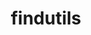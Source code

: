 ---
title: "findutils"
layout: cache
categories: [package, develop]
meta: {"versions": ["4.10.0", "4.9.0"], "compilers": ["apple-clang@=15.0.0", "cce@=15.0.1", "gcc@=10.2.1", "gcc@=10.3.0", "gcc@=10.5.0", "gcc@=11.1.0", "gcc@=11.4.0", "gcc@=12.3.0", "gcc@=12.4.0", "gcc@=13.2.0", "gcc@=13.3.0", "gcc@=7.3.1", "gcc@=7.5.0", "gcc@=9.4.0", "oneapi@=2024.1.0", "oneapi@=2024.2.1"], "oss": ["amzn2", "centos7", "rhel8", "sle_hpc15", "ubuntu18.04", "ubuntu20.04", "ubuntu22.04", "ubuntu24.04", "ventura"], "platforms": ["darwin", "linux"], "targets": ["aarch64", "neoverse_v1", "neoverse_v2", "ppc64le", "x86_64_v3", "x86_64_v4", "zen4"], "stacks": ["aws-isc", "aws-isc-aarch64", "aws-pcluster-neoverse_v1", "aws-pcluster-x86_64_v4", "build_systems", "data-vis-sdk", "developer-tools", "developer-tools-aarch64-linux-gnu", "developer-tools-darwin", "developer-tools-manylinux2014", "developer-tools-x86_64_v3-linux-gnu", "e4s", "e4s-cray-rhel", "e4s-cray-sles", "e4s-neoverse-v2", "e4s-neoverse_v1", "e4s-oneapi", "e4s-power", "e4s-rocm-external", "gpu-tests", "hep", "ml-darwin-aarch64-mps", "ml-linux-aarch64-cpu", "ml-linux-aarch64-cuda", "ml-linux-x86_64-cpu", "ml-linux-x86_64-cuda", "ml-linux-x86_64-rocm", "radiuss", "radiuss-aws", "radiuss-aws-aarch64", "root", "tutorial"], "num_specs": 90, "num_specs_by_stack": {"root": 90, "ml-darwin-aarch64-mps": 1, "developer-tools-darwin": 1, "radiuss-aws-aarch64": 6, "aws-isc-aarch64": 3, "aws-pcluster-neoverse_v1": 3, "aws-pcluster-x86_64_v4": 12, "radiuss-aws": 6, "aws-isc": 3, "developer-tools-manylinux2014": 1, "developer-tools-x86_64_v3-linux-gnu": 3, "developer-tools-aarch64-linux-gnu": 3, "e4s-cray-rhel": 1, "e4s-cray-sles": 1, "developer-tools": 1, "radiuss": 6, "build_systems": 3, "e4s-power": 6, "data-vis-sdk": 3, "gpu-tests": 3, "e4s-neoverse_v1": 1, "e4s-neoverse-v2": 6, "e4s": 6, "e4s-rocm-external": 3, "hep": 3, "tutorial": 6, "e4s-oneapi": 6, "ml-linux-aarch64-cpu": 3, "ml-linux-aarch64-cuda": 3, "ml-linux-x86_64-cuda": 3, "ml-linux-x86_64-cpu": 3, "ml-linux-x86_64-rocm": 3}}
spec_details: [{"hash": "nctjjdirdg5in5hw72rtasubifqghhr7", "compiler": "apple-clang@=15.0.0", "versions": ["4.9.0"], "os": "ventura", "platform": "darwin", "target": "aarch64", "variants": ["build_system=autotools", "patches=440b954"], "stacks": ["root", "ml-darwin-aarch64-mps", "developer-tools-darwin"], "size": "-", "tarball": "https://binaries.spack.io/develop/build_cache/darwin-ventura-aarch64/apple-clang-15.0.0/findutils-4.9.0/darwin-ventura-aarch64-apple-clang-15.0.0-findutils-4.9.0-nctjjdirdg5in5hw72rtasubifqghhr7.spack"}, {"hash": "cuvmgl65vd2njqe3pogf7ubysb4yruih", "compiler": "gcc@=7.3.1", "versions": ["4.10.0"], "os": "amzn2", "platform": "linux", "target": "aarch64", "variants": ["build_system=autotools", "patches=440b954"], "stacks": ["root", "radiuss-aws-aarch64"], "size": "-", "tarball": "https://binaries.spack.io/develop/build_cache/linux-amzn2-aarch64/gcc-7.3.1/findutils-4.10.0/linux-amzn2-aarch64-gcc-7.3.1-findutils-4.10.0-cuvmgl65vd2njqe3pogf7ubysb4yruih.spack"}, {"hash": "bdnbxknajwoh3xcsc4ofc7t2x33jqtxx", "compiler": "gcc@=7.3.1", "versions": ["4.10.0"], "os": "amzn2", "platform": "linux", "target": "aarch64", "variants": ["build_system=autotools", "patches=440b954"], "stacks": ["root", "radiuss-aws-aarch64"], "size": "-", "tarball": "https://binaries.spack.io/develop/build_cache/linux-amzn2-aarch64/gcc-7.3.1/findutils-4.10.0/linux-amzn2-aarch64-gcc-7.3.1-findutils-4.10.0-bdnbxknajwoh3xcsc4ofc7t2x33jqtxx.spack"}, {"hash": "xbgzbonmmzehslvvr5lbxxkousafdpmz", "compiler": "gcc@=7.3.1", "versions": ["4.10.0"], "os": "amzn2", "platform": "linux", "target": "aarch64", "variants": ["build_system=autotools", "patches=440b954"], "stacks": ["root", "radiuss-aws-aarch64"], "size": "-", "tarball": "https://binaries.spack.io/develop/build_cache/linux-amzn2-aarch64/gcc-7.3.1/findutils-4.10.0/linux-amzn2-aarch64-gcc-7.3.1-findutils-4.10.0-xbgzbonmmzehslvvr5lbxxkousafdpmz.spack"}, {"hash": "xcjohsdqxmiainumjrmpqxmd3hri3a6e", "compiler": "gcc@=7.3.1", "versions": ["4.10.0"], "os": "amzn2", "platform": "linux", "target": "aarch64", "variants": ["build_system=autotools", "patches=440b954"], "stacks": ["aws-isc-aarch64", "root"], "size": "-", "tarball": "https://binaries.spack.io/develop/build_cache/linux-amzn2-aarch64/gcc-7.3.1/findutils-4.10.0/linux-amzn2-aarch64-gcc-7.3.1-findutils-4.10.0-xcjohsdqxmiainumjrmpqxmd3hri3a6e.spack"}, {"hash": "kzdztsdy6ji2fcndhzbvniyvsaziplyk", "compiler": "gcc@=7.3.1", "versions": ["4.10.0"], "os": "amzn2", "platform": "linux", "target": "aarch64", "variants": ["build_system=autotools", "patches=440b954"], "stacks": ["aws-isc-aarch64", "root"], "size": "-", "tarball": "https://binaries.spack.io/develop/build_cache/linux-amzn2-aarch64/gcc-7.3.1/findutils-4.10.0/linux-amzn2-aarch64-gcc-7.3.1-findutils-4.10.0-kzdztsdy6ji2fcndhzbvniyvsaziplyk.spack"}, {"hash": "4ffwkyor3slw6rd6lacydg5hin53upqp", "compiler": "gcc@=7.3.1", "versions": ["4.10.0"], "os": "amzn2", "platform": "linux", "target": "aarch64", "variants": ["build_system=autotools", "patches=440b954"], "stacks": ["aws-isc-aarch64", "root"], "size": "-", "tarball": "https://binaries.spack.io/develop/build_cache/linux-amzn2-aarch64/gcc-7.3.1/findutils-4.10.0/linux-amzn2-aarch64-gcc-7.3.1-findutils-4.10.0-4ffwkyor3slw6rd6lacydg5hin53upqp.spack"}, {"hash": "c67iltr5oei3jnzy2oljx4smg3dilnk4", "compiler": "gcc@=7.3.1", "versions": ["4.10.0"], "os": "amzn2", "platform": "linux", "target": "aarch64", "variants": ["build_system=autotools", "patches=440b954"], "stacks": ["root", "radiuss-aws-aarch64"], "size": "-", "tarball": "https://binaries.spack.io/develop/build_cache/linux-amzn2-aarch64/gcc-7.3.1/findutils-4.10.0/linux-amzn2-aarch64-gcc-7.3.1-findutils-4.10.0-c67iltr5oei3jnzy2oljx4smg3dilnk4.spack"}, {"hash": "t27lnrhncglggt5r22lclndvaxz5vc6e", "compiler": "gcc@=7.3.1", "versions": ["4.10.0"], "os": "amzn2", "platform": "linux", "target": "aarch64", "variants": ["build_system=autotools", "patches=440b954"], "stacks": ["root", "radiuss-aws-aarch64"], "size": "-", "tarball": "https://binaries.spack.io/develop/build_cache/linux-amzn2-aarch64/gcc-7.3.1/findutils-4.10.0/linux-amzn2-aarch64-gcc-7.3.1-findutils-4.10.0-t27lnrhncglggt5r22lclndvaxz5vc6e.spack"}, {"hash": "ephzhe66cyvh6pkzizjxqn2hzir5njxi", "compiler": "gcc@=7.3.1", "versions": ["4.10.0"], "os": "amzn2", "platform": "linux", "target": "aarch64", "variants": ["build_system=autotools", "patches=440b954"], "stacks": ["root", "radiuss-aws-aarch64"], "size": "-", "tarball": "https://binaries.spack.io/develop/build_cache/linux-amzn2-aarch64/gcc-7.3.1/findutils-4.10.0/linux-amzn2-aarch64-gcc-7.3.1-findutils-4.10.0-ephzhe66cyvh6pkzizjxqn2hzir5njxi.spack"}, {"hash": "lw2rsbezitq6uecfxuiw32qgo2rybdfi", "compiler": "gcc@=12.4.0", "versions": ["4.10.0"], "os": "amzn2", "platform": "linux", "target": "neoverse_v1", "variants": ["build_system=autotools", "patches=440b954"], "stacks": ["root", "aws-pcluster-neoverse_v1"], "size": "-", "tarball": "https://binaries.spack.io/develop/build_cache/linux-amzn2-neoverse_v1/gcc-12.4.0/findutils-4.10.0/linux-amzn2-neoverse_v1-gcc-12.4.0-findutils-4.10.0-lw2rsbezitq6uecfxuiw32qgo2rybdfi.spack"}, {"hash": "pe4zeg3jo6otyn5hqprqoxdreovgr2oj", "compiler": "gcc@=12.4.0", "versions": ["4.10.0"], "os": "amzn2", "platform": "linux", "target": "neoverse_v1", "variants": ["build_system=autotools", "patches=440b954"], "stacks": ["root", "aws-pcluster-neoverse_v1"], "size": "-", "tarball": "https://binaries.spack.io/develop/build_cache/linux-amzn2-neoverse_v1/gcc-12.4.0/findutils-4.10.0/linux-amzn2-neoverse_v1-gcc-12.4.0-findutils-4.10.0-pe4zeg3jo6otyn5hqprqoxdreovgr2oj.spack"}, {"hash": "epukbouybdcf3ll7xnwdx4ouwpdqfmln", "compiler": "gcc@=12.4.0", "versions": ["4.10.0"], "os": "amzn2", "platform": "linux", "target": "neoverse_v1", "variants": ["build_system=autotools", "patches=440b954"], "stacks": ["root", "aws-pcluster-neoverse_v1"], "size": "-", "tarball": "https://binaries.spack.io/develop/build_cache/linux-amzn2-neoverse_v1/gcc-12.4.0/findutils-4.10.0/linux-amzn2-neoverse_v1-gcc-12.4.0-findutils-4.10.0-epukbouybdcf3ll7xnwdx4ouwpdqfmln.spack"}, {"hash": "7chsz5uxjxaagofdooklu52ahenqjsqn", "compiler": "gcc@=12.4.0", "versions": ["4.10.0"], "os": "amzn2", "platform": "linux", "target": "x86_64_v3", "variants": ["build_system=autotools", "patches=440b954"], "stacks": ["root", "aws-pcluster-x86_64_v4"], "size": "-", "tarball": "https://binaries.spack.io/develop/build_cache/linux-amzn2-x86_64_v3/gcc-12.4.0/findutils-4.10.0/linux-amzn2-x86_64_v3-gcc-12.4.0-findutils-4.10.0-7chsz5uxjxaagofdooklu52ahenqjsqn.spack"}, {"hash": "gexmoftgc34s5a53uxzqok55mevybcfr", "compiler": "gcc@=12.4.0", "versions": ["4.10.0"], "os": "amzn2", "platform": "linux", "target": "x86_64_v3", "variants": ["build_system=autotools", "patches=440b954"], "stacks": ["root", "aws-pcluster-x86_64_v4"], "size": "-", "tarball": "https://binaries.spack.io/develop/build_cache/linux-amzn2-x86_64_v3/gcc-12.4.0/findutils-4.10.0/linux-amzn2-x86_64_v3-gcc-12.4.0-findutils-4.10.0-gexmoftgc34s5a53uxzqok55mevybcfr.spack"}, {"hash": "ihkeee52fg5wgwcg3uinftd7ncd6qo7y", "compiler": "gcc@=12.4.0", "versions": ["4.10.0"], "os": "amzn2", "platform": "linux", "target": "x86_64_v3", "variants": ["build_system=autotools", "patches=440b954"], "stacks": ["root", "aws-pcluster-x86_64_v4"], "size": "-", "tarball": "https://binaries.spack.io/develop/build_cache/linux-amzn2-x86_64_v3/gcc-12.4.0/findutils-4.10.0/linux-amzn2-x86_64_v3-gcc-12.4.0-findutils-4.10.0-ihkeee52fg5wgwcg3uinftd7ncd6qo7y.spack"}, {"hash": "zmvg2sy5gvu3vs3s3fkqywrdyqthldwg", "compiler": "gcc@=7.3.1", "versions": ["4.10.0"], "os": "amzn2", "platform": "linux", "target": "x86_64_v3", "variants": ["build_system=autotools", "patches=440b954"], "stacks": ["root", "radiuss-aws"], "size": "-", "tarball": "https://binaries.spack.io/develop/build_cache/linux-amzn2-x86_64_v3/gcc-7.3.1/findutils-4.10.0/linux-amzn2-x86_64_v3-gcc-7.3.1-findutils-4.10.0-zmvg2sy5gvu3vs3s3fkqywrdyqthldwg.spack"}, {"hash": "srozgbsrffmkxltbigaz5pclicumu7qe", "compiler": "gcc@=7.3.1", "versions": ["4.10.0"], "os": "amzn2", "platform": "linux", "target": "x86_64_v3", "variants": ["build_system=autotools", "patches=440b954"], "stacks": ["root", "radiuss-aws"], "size": "-", "tarball": "https://binaries.spack.io/develop/build_cache/linux-amzn2-x86_64_v3/gcc-7.3.1/findutils-4.10.0/linux-amzn2-x86_64_v3-gcc-7.3.1-findutils-4.10.0-srozgbsrffmkxltbigaz5pclicumu7qe.spack"}, {"hash": "bwybcpf6tvlcvqdauiwsvm3ldntmcv6s", "compiler": "gcc@=7.3.1", "versions": ["4.10.0"], "os": "amzn2", "platform": "linux", "target": "x86_64_v3", "variants": ["build_system=autotools", "patches=440b954"], "stacks": ["root", "radiuss-aws"], "size": "-", "tarball": "https://binaries.spack.io/develop/build_cache/linux-amzn2-x86_64_v3/gcc-7.3.1/findutils-4.10.0/linux-amzn2-x86_64_v3-gcc-7.3.1-findutils-4.10.0-bwybcpf6tvlcvqdauiwsvm3ldntmcv6s.spack"}, {"hash": "tqv6os6cfzhk7pd5ox2gulnxaa7ccxch", "compiler": "gcc@=7.3.1", "versions": ["4.10.0"], "os": "amzn2", "platform": "linux", "target": "x86_64_v3", "variants": ["build_system=autotools", "patches=440b954"], "stacks": ["root", "aws-isc"], "size": "-", "tarball": "https://binaries.spack.io/develop/build_cache/linux-amzn2-x86_64_v3/gcc-7.3.1/findutils-4.10.0/linux-amzn2-x86_64_v3-gcc-7.3.1-findutils-4.10.0-tqv6os6cfzhk7pd5ox2gulnxaa7ccxch.spack"}, {"hash": "opqicx6otpfsqw6r7b5x47te2b3gx5xi", "compiler": "gcc@=7.3.1", "versions": ["4.10.0"], "os": "amzn2", "platform": "linux", "target": "x86_64_v3", "variants": ["build_system=autotools", "patches=440b954"], "stacks": ["root", "aws-isc"], "size": "-", "tarball": "https://binaries.spack.io/develop/build_cache/linux-amzn2-x86_64_v3/gcc-7.3.1/findutils-4.10.0/linux-amzn2-x86_64_v3-gcc-7.3.1-findutils-4.10.0-opqicx6otpfsqw6r7b5x47te2b3gx5xi.spack"}, {"hash": "6fbkkvedf6e4ldchlozi44ut4odfvv7z", "compiler": "gcc@=7.3.1", "versions": ["4.10.0"], "os": "amzn2", "platform": "linux", "target": "x86_64_v3", "variants": ["build_system=autotools", "patches=440b954"], "stacks": ["root", "aws-isc"], "size": "-", "tarball": "https://binaries.spack.io/develop/build_cache/linux-amzn2-x86_64_v3/gcc-7.3.1/findutils-4.10.0/linux-amzn2-x86_64_v3-gcc-7.3.1-findutils-4.10.0-6fbkkvedf6e4ldchlozi44ut4odfvv7z.spack"}, {"hash": "tx5znldkog7nyts4ahgp5mjqsuskoivx", "compiler": "gcc@=7.3.1", "versions": ["4.10.0"], "os": "amzn2", "platform": "linux", "target": "x86_64_v3", "variants": ["build_system=autotools", "patches=440b954"], "stacks": ["root", "radiuss-aws"], "size": "-", "tarball": "https://binaries.spack.io/develop/build_cache/linux-amzn2-x86_64_v3/gcc-7.3.1/findutils-4.10.0/linux-amzn2-x86_64_v3-gcc-7.3.1-findutils-4.10.0-tx5znldkog7nyts4ahgp5mjqsuskoivx.spack"}, {"hash": "roaa7zasu5d53glbbs4a3ktvo4yndddc", "compiler": "gcc@=7.3.1", "versions": ["4.10.0"], "os": "amzn2", "platform": "linux", "target": "x86_64_v3", "variants": ["build_system=autotools", "patches=440b954"], "stacks": ["root", "radiuss-aws"], "size": "-", "tarball": "https://binaries.spack.io/develop/build_cache/linux-amzn2-x86_64_v3/gcc-7.3.1/findutils-4.10.0/linux-amzn2-x86_64_v3-gcc-7.3.1-findutils-4.10.0-roaa7zasu5d53glbbs4a3ktvo4yndddc.spack"}, {"hash": "6e24qfkpnjmjzl73bvr3n6bao62rkew7", "compiler": "gcc@=7.3.1", "versions": ["4.10.0"], "os": "amzn2", "platform": "linux", "target": "x86_64_v3", "variants": ["build_system=autotools", "patches=440b954"], "stacks": ["root", "radiuss-aws"], "size": "-", "tarball": "https://binaries.spack.io/develop/build_cache/linux-amzn2-x86_64_v3/gcc-7.3.1/findutils-4.10.0/linux-amzn2-x86_64_v3-gcc-7.3.1-findutils-4.10.0-6e24qfkpnjmjzl73bvr3n6bao62rkew7.spack"}, {"hash": "2rvhv5xrvl2rs5pzcz6mgxnck5v76fxm", "compiler": "oneapi@=2024.1.0", "versions": ["4.10.0"], "os": "amzn2", "platform": "linux", "target": "x86_64_v3", "variants": ["build_system=autotools", "patches=440b954"], "stacks": ["root", "aws-pcluster-x86_64_v4"], "size": "-", "tarball": "https://binaries.spack.io/develop/build_cache/linux-amzn2-x86_64_v3/oneapi-2024.1.0/findutils-4.10.0/linux-amzn2-x86_64_v3-oneapi-2024.1.0-findutils-4.10.0-2rvhv5xrvl2rs5pzcz6mgxnck5v76fxm.spack"}, {"hash": "gu3hmbeyyxr3zq6t4wgca2cwvoubtl4y", "compiler": "oneapi@=2024.1.0", "versions": ["4.10.0"], "os": "amzn2", "platform": "linux", "target": "x86_64_v3", "variants": ["build_system=autotools", "patches=440b954"], "stacks": ["root", "aws-pcluster-x86_64_v4"], "size": "-", "tarball": "https://binaries.spack.io/develop/build_cache/linux-amzn2-x86_64_v3/oneapi-2024.1.0/findutils-4.10.0/linux-amzn2-x86_64_v3-oneapi-2024.1.0-findutils-4.10.0-gu3hmbeyyxr3zq6t4wgca2cwvoubtl4y.spack"}, {"hash": "rlfgnwwqjcg2vido7j5lbgsgcvri3gsp", "compiler": "oneapi@=2024.1.0", "versions": ["4.10.0"], "os": "amzn2", "platform": "linux", "target": "x86_64_v3", "variants": ["build_system=autotools", "patches=440b954"], "stacks": ["root", "aws-pcluster-x86_64_v4"], "size": "-", "tarball": "https://binaries.spack.io/develop/build_cache/linux-amzn2-x86_64_v3/oneapi-2024.1.0/findutils-4.10.0/linux-amzn2-x86_64_v3-oneapi-2024.1.0-findutils-4.10.0-rlfgnwwqjcg2vido7j5lbgsgcvri3gsp.spack"}, {"hash": "ipei5ggd23vzk6s3gmhlkliybeoifc7g", "compiler": "gcc@=12.4.0", "versions": ["4.10.0"], "os": "amzn2", "platform": "linux", "target": "x86_64_v4", "variants": ["build_system=autotools", "patches=440b954"], "stacks": ["root", "aws-pcluster-x86_64_v4"], "size": "-", "tarball": "https://binaries.spack.io/develop/build_cache/linux-amzn2-x86_64_v4/gcc-12.4.0/findutils-4.10.0/linux-amzn2-x86_64_v4-gcc-12.4.0-findutils-4.10.0-ipei5ggd23vzk6s3gmhlkliybeoifc7g.spack"}, {"hash": "pgmuc5tc5zl2bddrfltrhpe27axhwyr6", "compiler": "gcc@=12.4.0", "versions": ["4.10.0"], "os": "amzn2", "platform": "linux", "target": "x86_64_v4", "variants": ["build_system=autotools", "patches=440b954"], "stacks": ["root", "aws-pcluster-x86_64_v4"], "size": "-", "tarball": "https://binaries.spack.io/develop/build_cache/linux-amzn2-x86_64_v4/gcc-12.4.0/findutils-4.10.0/linux-amzn2-x86_64_v4-gcc-12.4.0-findutils-4.10.0-pgmuc5tc5zl2bddrfltrhpe27axhwyr6.spack"}, {"hash": "b7fbgad33sq2m62ppl2wknn4yvq22bby", "compiler": "gcc@=12.4.0", "versions": ["4.10.0"], "os": "amzn2", "platform": "linux", "target": "x86_64_v4", "variants": ["build_system=autotools", "patches=440b954"], "stacks": ["root", "aws-pcluster-x86_64_v4"], "size": "-", "tarball": "https://binaries.spack.io/develop/build_cache/linux-amzn2-x86_64_v4/gcc-12.4.0/findutils-4.10.0/linux-amzn2-x86_64_v4-gcc-12.4.0-findutils-4.10.0-b7fbgad33sq2m62ppl2wknn4yvq22bby.spack"}, {"hash": "klraeljkql5jb3umidyjahtmzw6jdx4g", "compiler": "oneapi@=2024.1.0", "versions": ["4.10.0"], "os": "amzn2", "platform": "linux", "target": "x86_64_v4", "variants": ["build_system=autotools", "patches=440b954"], "stacks": ["root", "aws-pcluster-x86_64_v4"], "size": "-", "tarball": "https://binaries.spack.io/develop/build_cache/linux-amzn2-x86_64_v4/oneapi-2024.1.0/findutils-4.10.0/linux-amzn2-x86_64_v4-oneapi-2024.1.0-findutils-4.10.0-klraeljkql5jb3umidyjahtmzw6jdx4g.spack"}, {"hash": "q7dzkf4aq3fq7log3t4rogwgw4lmbqal", "compiler": "oneapi@=2024.1.0", "versions": ["4.10.0"], "os": "amzn2", "platform": "linux", "target": "x86_64_v4", "variants": ["build_system=autotools", "patches=440b954"], "stacks": ["root", "aws-pcluster-x86_64_v4"], "size": "-", "tarball": "https://binaries.spack.io/develop/build_cache/linux-amzn2-x86_64_v4/oneapi-2024.1.0/findutils-4.10.0/linux-amzn2-x86_64_v4-oneapi-2024.1.0-findutils-4.10.0-q7dzkf4aq3fq7log3t4rogwgw4lmbqal.spack"}, {"hash": "sepig3zki52ukd2dhink4dzmzcxodbnq", "compiler": "oneapi@=2024.1.0", "versions": ["4.10.0"], "os": "amzn2", "platform": "linux", "target": "x86_64_v4", "variants": ["build_system=autotools", "patches=440b954"], "stacks": ["root", "aws-pcluster-x86_64_v4"], "size": "-", "tarball": "https://binaries.spack.io/develop/build_cache/linux-amzn2-x86_64_v4/oneapi-2024.1.0/findutils-4.10.0/linux-amzn2-x86_64_v4-oneapi-2024.1.0-findutils-4.10.0-sepig3zki52ukd2dhink4dzmzcxodbnq.spack"}, {"hash": "e64vl2shponyudij6moiruoddoqt6tez", "compiler": "gcc@=10.2.1", "versions": ["4.9.0"], "os": "centos7", "platform": "linux", "target": "x86_64_v3", "variants": ["build_system=autotools", "patches=440b954"], "stacks": ["root", "developer-tools-manylinux2014"], "size": "-", "tarball": "https://binaries.spack.io/develop/build_cache/linux-centos7-x86_64_v3/gcc-10.2.1/findutils-4.9.0/linux-centos7-x86_64_v3-gcc-10.2.1-findutils-4.9.0-e64vl2shponyudij6moiruoddoqt6tez.spack"}, {"hash": "bo6fxylz2mjgp7xke6tehg65b5wok7o6", "compiler": "gcc@=10.5.0", "versions": ["4.10.0"], "os": "centos7", "platform": "linux", "target": "x86_64_v3", "variants": ["build_system=autotools", "patches=440b954"], "stacks": ["root", "developer-tools-x86_64_v3-linux-gnu"], "size": "-", "tarball": "https://binaries.spack.io/develop/build_cache/linux-centos7-x86_64_v3/gcc-10.5.0/findutils-4.10.0/linux-centos7-x86_64_v3-gcc-10.5.0-findutils-4.10.0-bo6fxylz2mjgp7xke6tehg65b5wok7o6.spack"}, {"hash": "lmhqqa3hpdi63h2t5gugboxpcgcdfnp3", "compiler": "gcc@=10.5.0", "versions": ["4.10.0"], "os": "centos7", "platform": "linux", "target": "x86_64_v3", "variants": ["build_system=autotools", "patches=440b954"], "stacks": ["root", "developer-tools-x86_64_v3-linux-gnu"], "size": "-", "tarball": "https://binaries.spack.io/develop/build_cache/linux-centos7-x86_64_v3/gcc-10.5.0/findutils-4.10.0/linux-centos7-x86_64_v3-gcc-10.5.0-findutils-4.10.0-lmhqqa3hpdi63h2t5gugboxpcgcdfnp3.spack"}, {"hash": "zcgtw7x3uaf4dhyncjyn22tmwlmmzxb2", "compiler": "gcc@=10.5.0", "versions": ["4.10.0"], "os": "centos7", "platform": "linux", "target": "x86_64_v3", "variants": ["build_system=autotools", "patches=440b954"], "stacks": ["root", "developer-tools-x86_64_v3-linux-gnu"], "size": "-", "tarball": "https://binaries.spack.io/develop/build_cache/linux-centos7-x86_64_v3/gcc-10.5.0/findutils-4.10.0/linux-centos7-x86_64_v3-gcc-10.5.0-findutils-4.10.0-zcgtw7x3uaf4dhyncjyn22tmwlmmzxb2.spack"}, {"hash": "rax4t74xzyamqfm6dpclkfp4msag2ont", "compiler": "gcc@=13.3.0", "versions": ["4.10.0"], "os": "rhel8", "platform": "linux", "target": "aarch64", "variants": ["build_system=autotools", "patches=440b954"], "stacks": ["root", "developer-tools-aarch64-linux-gnu"], "size": "-", "tarball": "https://binaries.spack.io/develop/build_cache/linux-rhel8-aarch64/gcc-13.3.0/findutils-4.10.0/linux-rhel8-aarch64-gcc-13.3.0-findutils-4.10.0-rax4t74xzyamqfm6dpclkfp4msag2ont.spack"}, {"hash": "li3atxdd2mdig4khwl5yvgiinvvx5g5t", "compiler": "gcc@=13.3.0", "versions": ["4.10.0"], "os": "rhel8", "platform": "linux", "target": "aarch64", "variants": ["build_system=autotools", "patches=440b954"], "stacks": ["root", "developer-tools-aarch64-linux-gnu"], "size": "-", "tarball": "https://binaries.spack.io/develop/build_cache/linux-rhel8-aarch64/gcc-13.3.0/findutils-4.10.0/linux-rhel8-aarch64-gcc-13.3.0-findutils-4.10.0-li3atxdd2mdig4khwl5yvgiinvvx5g5t.spack"}, {"hash": "iq67jwq25vqp6bt2a6jvmmmctusuj4b4", "compiler": "gcc@=13.3.0", "versions": ["4.10.0"], "os": "rhel8", "platform": "linux", "target": "aarch64", "variants": ["build_system=autotools", "patches=440b954"], "stacks": ["root", "developer-tools-aarch64-linux-gnu"], "size": "-", "tarball": "https://binaries.spack.io/develop/build_cache/linux-rhel8-aarch64/gcc-13.3.0/findutils-4.10.0/linux-rhel8-aarch64-gcc-13.3.0-findutils-4.10.0-iq67jwq25vqp6bt2a6jvmmmctusuj4b4.spack"}, {"hash": "zwbxoyumgbs35x2xfnfmk62p6vc4mrnz", "compiler": "cce@=15.0.1", "versions": ["4.9.0"], "os": "rhel8", "platform": "linux", "target": "zen4", "variants": ["build_system=autotools", "patches=440b954"], "stacks": ["root", "e4s-cray-rhel"], "size": "-", "tarball": "https://binaries.spack.io/develop/build_cache/linux-rhel8-zen4/cce-15.0.1/findutils-4.9.0/linux-rhel8-zen4-cce-15.0.1-findutils-4.9.0-zwbxoyumgbs35x2xfnfmk62p6vc4mrnz.spack"}, {"hash": "k6hyduyt2ha6piqkhhkehcmrxpgvduz6", "compiler": "gcc@=10.3.0", "versions": ["4.9.0"], "os": "sle_hpc15", "platform": "linux", "target": "x86_64_v4", "variants": ["build_system=autotools", "patches=440b954"], "stacks": ["root", "e4s-cray-sles"], "size": "-", "tarball": "https://binaries.spack.io/develop/build_cache/linux-sle_hpc15-x86_64_v4/gcc-10.3.0/findutils-4.9.0/linux-sle_hpc15-x86_64_v4-gcc-10.3.0-findutils-4.9.0-k6hyduyt2ha6piqkhhkehcmrxpgvduz6.spack"}, {"hash": "4576rzmo7abfomu576k4c6d5jl5puwjl", "compiler": "gcc@=7.5.0", "versions": ["4.9.0"], "os": "ubuntu18.04", "platform": "linux", "target": "x86_64_v3", "variants": ["build_system=autotools", "patches=440b954"], "stacks": ["root", "developer-tools"], "size": "-", "tarball": "https://binaries.spack.io/develop/build_cache/linux-ubuntu18.04-x86_64_v3/gcc-7.5.0/findutils-4.9.0/linux-ubuntu18.04-x86_64_v3-gcc-7.5.0-findutils-4.9.0-4576rzmo7abfomu576k4c6d5jl5puwjl.spack"}, {"hash": "u5rerlg5kyv43iupgjurhbtj5nrcg77h", "compiler": "gcc@=7.5.0", "versions": ["4.10.0"], "os": "ubuntu18.04", "platform": "linux", "target": "x86_64_v3", "variants": ["build_system=autotools", "patches=440b954"], "stacks": ["root", "radiuss", "build_systems"], "size": "-", "tarball": "https://binaries.spack.io/develop/build_cache/linux-ubuntu18.04-x86_64_v3/gcc-7.5.0/findutils-4.10.0/linux-ubuntu18.04-x86_64_v3-gcc-7.5.0-findutils-4.10.0-u5rerlg5kyv43iupgjurhbtj5nrcg77h.spack"}, {"hash": "kcogtn7otqxh3mliqd2xo47nf4tjufua", "compiler": "gcc@=7.5.0", "versions": ["4.10.0"], "os": "ubuntu18.04", "platform": "linux", "target": "x86_64_v3", "variants": ["build_system=autotools", "patches=440b954"], "stacks": ["root", "radiuss", "build_systems"], "size": "-", "tarball": "https://binaries.spack.io/develop/build_cache/linux-ubuntu18.04-x86_64_v3/gcc-7.5.0/findutils-4.10.0/linux-ubuntu18.04-x86_64_v3-gcc-7.5.0-findutils-4.10.0-kcogtn7otqxh3mliqd2xo47nf4tjufua.spack"}, {"hash": "lu2sdsdx5trxxezv2dd54cz2j2zqlduk", "compiler": "gcc@=7.5.0", "versions": ["4.10.0"], "os": "ubuntu18.04", "platform": "linux", "target": "x86_64_v3", "variants": ["build_system=autotools", "patches=440b954"], "stacks": ["root", "radiuss", "build_systems"], "size": "-", "tarball": "https://binaries.spack.io/develop/build_cache/linux-ubuntu18.04-x86_64_v3/gcc-7.5.0/findutils-4.10.0/linux-ubuntu18.04-x86_64_v3-gcc-7.5.0-findutils-4.10.0-lu2sdsdx5trxxezv2dd54cz2j2zqlduk.spack"}, {"hash": "lb2adoppgroo4yj74ggogbpwpicuheqi", "compiler": "gcc@=7.5.0", "versions": ["4.10.0"], "os": "ubuntu18.04", "platform": "linux", "target": "x86_64_v3", "variants": ["build_system=autotools", "patches=440b954"], "stacks": ["root", "radiuss"], "size": "-", "tarball": "https://binaries.spack.io/develop/build_cache/linux-ubuntu18.04-x86_64_v3/gcc-7.5.0/findutils-4.10.0/linux-ubuntu18.04-x86_64_v3-gcc-7.5.0-findutils-4.10.0-lb2adoppgroo4yj74ggogbpwpicuheqi.spack"}, {"hash": "s5sb7q3ln2ui7mtgqzk6gnpfkvjjcpim", "compiler": "gcc@=7.5.0", "versions": ["4.10.0"], "os": "ubuntu18.04", "platform": "linux", "target": "x86_64_v3", "variants": ["build_system=autotools", "patches=440b954"], "stacks": ["root", "radiuss"], "size": "-", "tarball": "https://binaries.spack.io/develop/build_cache/linux-ubuntu18.04-x86_64_v3/gcc-7.5.0/findutils-4.10.0/linux-ubuntu18.04-x86_64_v3-gcc-7.5.0-findutils-4.10.0-s5sb7q3ln2ui7mtgqzk6gnpfkvjjcpim.spack"}, {"hash": "ck6b5b4bfqgbxr5grgeou3dygbfnsyyc", "compiler": "gcc@=7.5.0", "versions": ["4.10.0"], "os": "ubuntu18.04", "platform": "linux", "target": "x86_64_v3", "variants": ["build_system=autotools", "patches=440b954"], "stacks": ["root", "radiuss"], "size": "-", "tarball": "https://binaries.spack.io/develop/build_cache/linux-ubuntu18.04-x86_64_v3/gcc-7.5.0/findutils-4.10.0/linux-ubuntu18.04-x86_64_v3-gcc-7.5.0-findutils-4.10.0-ck6b5b4bfqgbxr5grgeou3dygbfnsyyc.spack"}, {"hash": "ylq4npkogj6wngl6xmjvxfm7as3rj253", "compiler": "gcc@=9.4.0", "versions": ["4.10.0"], "os": "ubuntu20.04", "platform": "linux", "target": "ppc64le", "variants": ["build_system=autotools", "patches=440b954"], "stacks": ["root", "e4s-power"], "size": "-", "tarball": "https://binaries.spack.io/develop/build_cache/linux-ubuntu20.04-ppc64le/gcc-9.4.0/findutils-4.10.0/linux-ubuntu20.04-ppc64le-gcc-9.4.0-findutils-4.10.0-ylq4npkogj6wngl6xmjvxfm7as3rj253.spack"}, {"hash": "4fgpidbi4yygtlcjqsfuznvbup43heps", "compiler": "gcc@=9.4.0", "versions": ["4.10.0"], "os": "ubuntu20.04", "platform": "linux", "target": "ppc64le", "variants": ["build_system=autotools", "patches=440b954"], "stacks": ["root", "e4s-power"], "size": "-", "tarball": "https://binaries.spack.io/develop/build_cache/linux-ubuntu20.04-ppc64le/gcc-9.4.0/findutils-4.10.0/linux-ubuntu20.04-ppc64le-gcc-9.4.0-findutils-4.10.0-4fgpidbi4yygtlcjqsfuznvbup43heps.spack"}, {"hash": "73sdd2qvqjsy3ei2ixb5izkx436rfjkw", "compiler": "gcc@=9.4.0", "versions": ["4.10.0"], "os": "ubuntu20.04", "platform": "linux", "target": "ppc64le", "variants": ["build_system=autotools", "patches=440b954"], "stacks": ["root", "e4s-power"], "size": "-", "tarball": "https://binaries.spack.io/develop/build_cache/linux-ubuntu20.04-ppc64le/gcc-9.4.0/findutils-4.10.0/linux-ubuntu20.04-ppc64le-gcc-9.4.0-findutils-4.10.0-73sdd2qvqjsy3ei2ixb5izkx436rfjkw.spack"}, {"hash": "zhbgzts65ujozbnf5t4mniqljhy6ndrs", "compiler": "gcc@=9.4.0", "versions": ["4.10.0"], "os": "ubuntu20.04", "platform": "linux", "target": "ppc64le", "variants": ["build_system=autotools", "patches=440b954"], "stacks": ["root", "e4s-power"], "size": "-", "tarball": "https://binaries.spack.io/develop/build_cache/linux-ubuntu20.04-ppc64le/gcc-9.4.0/findutils-4.10.0/linux-ubuntu20.04-ppc64le-gcc-9.4.0-findutils-4.10.0-zhbgzts65ujozbnf5t4mniqljhy6ndrs.spack"}, {"hash": "apbhzpmu33zvf3qhnvshrkaq3mwist5v", "compiler": "gcc@=9.4.0", "versions": ["4.10.0"], "os": "ubuntu20.04", "platform": "linux", "target": "ppc64le", "variants": ["build_system=autotools", "patches=440b954"], "stacks": ["root", "e4s-power"], "size": "-", "tarball": "https://binaries.spack.io/develop/build_cache/linux-ubuntu20.04-ppc64le/gcc-9.4.0/findutils-4.10.0/linux-ubuntu20.04-ppc64le-gcc-9.4.0-findutils-4.10.0-apbhzpmu33zvf3qhnvshrkaq3mwist5v.spack"}, {"hash": "63srov57e6jledsp6u35lbu7dzt7yi6j", "compiler": "gcc@=9.4.0", "versions": ["4.10.0"], "os": "ubuntu20.04", "platform": "linux", "target": "ppc64le", "variants": ["build_system=autotools", "patches=440b954"], "stacks": ["root", "e4s-power"], "size": "-", "tarball": "https://binaries.spack.io/develop/build_cache/linux-ubuntu20.04-ppc64le/gcc-9.4.0/findutils-4.10.0/linux-ubuntu20.04-ppc64le-gcc-9.4.0-findutils-4.10.0-63srov57e6jledsp6u35lbu7dzt7yi6j.spack"}, {"hash": "4xqfvdb5sxqygf3lltuohl55kv2gobx3", "compiler": "gcc@=11.1.0", "versions": ["4.10.0"], "os": "ubuntu20.04", "platform": "linux", "target": "x86_64_v3", "variants": ["build_system=autotools", "patches=440b954"], "stacks": ["root", "data-vis-sdk"], "size": "-", "tarball": "https://binaries.spack.io/develop/build_cache/linux-ubuntu20.04-x86_64_v3/gcc-11.1.0/findutils-4.10.0/linux-ubuntu20.04-x86_64_v3-gcc-11.1.0-findutils-4.10.0-4xqfvdb5sxqygf3lltuohl55kv2gobx3.spack"}, {"hash": "2bn5rptaksgeewih6cql5e53ttlvynnq", "compiler": "gcc@=11.1.0", "versions": ["4.10.0"], "os": "ubuntu20.04", "platform": "linux", "target": "x86_64_v3", "variants": ["build_system=autotools", "patches=440b954"], "stacks": ["root", "data-vis-sdk"], "size": "-", "tarball": "https://binaries.spack.io/develop/build_cache/linux-ubuntu20.04-x86_64_v3/gcc-11.1.0/findutils-4.10.0/linux-ubuntu20.04-x86_64_v3-gcc-11.1.0-findutils-4.10.0-2bn5rptaksgeewih6cql5e53ttlvynnq.spack"}, {"hash": "lbcd6kwlj7iofv2cu7e5wcix6qkers2c", "compiler": "gcc@=11.1.0", "versions": ["4.10.0"], "os": "ubuntu20.04", "platform": "linux", "target": "x86_64_v3", "variants": ["build_system=autotools", "patches=440b954"], "stacks": ["root", "data-vis-sdk"], "size": "-", "tarball": "https://binaries.spack.io/develop/build_cache/linux-ubuntu20.04-x86_64_v3/gcc-11.1.0/findutils-4.10.0/linux-ubuntu20.04-x86_64_v3-gcc-11.1.0-findutils-4.10.0-lbcd6kwlj7iofv2cu7e5wcix6qkers2c.spack"}, {"hash": "ejlvhe4cxgtn32w3qwya4isi2tm76vnj", "compiler": "gcc@=11.1.0", "versions": ["4.9.0"], "os": "ubuntu20.04", "platform": "linux", "target": "x86_64_v3", "variants": ["build_system=autotools", "patches=440b954"], "stacks": ["root", "gpu-tests"], "size": "-", "tarball": "https://binaries.spack.io/develop/build_cache/linux-ubuntu20.04-x86_64_v3/gcc-11.1.0/findutils-4.9.0/linux-ubuntu20.04-x86_64_v3-gcc-11.1.0-findutils-4.9.0-ejlvhe4cxgtn32w3qwya4isi2tm76vnj.spack"}, {"hash": "exr3uydn6o3virpmgjvtw3mbcraddm5u", "compiler": "gcc@=11.1.0", "versions": ["4.9.0"], "os": "ubuntu20.04", "platform": "linux", "target": "x86_64_v3", "variants": ["build_system=autotools", "patches=440b954"], "stacks": ["root", "gpu-tests"], "size": "-", "tarball": "https://binaries.spack.io/develop/build_cache/linux-ubuntu20.04-x86_64_v3/gcc-11.1.0/findutils-4.9.0/linux-ubuntu20.04-x86_64_v3-gcc-11.1.0-findutils-4.9.0-exr3uydn6o3virpmgjvtw3mbcraddm5u.spack"}, {"hash": "sj6676yvmswntkkq36wvzmbkmcngumtc", "compiler": "gcc@=11.1.0", "versions": ["4.9.0"], "os": "ubuntu20.04", "platform": "linux", "target": "x86_64_v3", "variants": ["build_system=autotools", "patches=440b954"], "stacks": ["root", "gpu-tests"], "size": "-", "tarball": "https://binaries.spack.io/develop/build_cache/linux-ubuntu20.04-x86_64_v3/gcc-11.1.0/findutils-4.9.0/linux-ubuntu20.04-x86_64_v3-gcc-11.1.0-findutils-4.9.0-sj6676yvmswntkkq36wvzmbkmcngumtc.spack"}, {"hash": "bljxsuhw2fzpqmnjx7sv2dogxfatewsh", "compiler": "gcc@=11.4.0", "versions": ["4.9.0"], "os": "ubuntu22.04", "platform": "linux", "target": "neoverse_v1", "variants": ["build_system=autotools", "patches=440b954"], "stacks": ["root", "e4s-neoverse_v1"], "size": "-", "tarball": "https://binaries.spack.io/develop/build_cache/linux-ubuntu22.04-neoverse_v1/gcc-11.4.0/findutils-4.9.0/linux-ubuntu22.04-neoverse_v1-gcc-11.4.0-findutils-4.9.0-bljxsuhw2fzpqmnjx7sv2dogxfatewsh.spack"}, {"hash": "pcxfps6ketktoex5mz5jmuooapyxw7ke", "compiler": "gcc@=11.4.0", "versions": ["4.10.0"], "os": "ubuntu22.04", "platform": "linux", "target": "neoverse_v2", "variants": ["build_system=autotools", "patches=440b954"], "stacks": ["root", "e4s-neoverse-v2"], "size": "-", "tarball": "https://binaries.spack.io/develop/build_cache/linux-ubuntu22.04-neoverse_v2/gcc-11.4.0/findutils-4.10.0/linux-ubuntu22.04-neoverse_v2-gcc-11.4.0-findutils-4.10.0-pcxfps6ketktoex5mz5jmuooapyxw7ke.spack"}, {"hash": "7ccfautajbyidko5nozyyqtw3prehctl", "compiler": "gcc@=11.4.0", "versions": ["4.10.0"], "os": "ubuntu22.04", "platform": "linux", "target": "neoverse_v2", "variants": ["build_system=autotools", "patches=440b954"], "stacks": ["root", "e4s-neoverse-v2"], "size": "-", "tarball": "https://binaries.spack.io/develop/build_cache/linux-ubuntu22.04-neoverse_v2/gcc-11.4.0/findutils-4.10.0/linux-ubuntu22.04-neoverse_v2-gcc-11.4.0-findutils-4.10.0-7ccfautajbyidko5nozyyqtw3prehctl.spack"}, {"hash": "ikn3flanm6jsxuyeswvyai2ilweyhecy", "compiler": "gcc@=11.4.0", "versions": ["4.10.0"], "os": "ubuntu22.04", "platform": "linux", "target": "neoverse_v2", "variants": ["build_system=autotools", "patches=440b954"], "stacks": ["root", "e4s-neoverse-v2"], "size": "-", "tarball": "https://binaries.spack.io/develop/build_cache/linux-ubuntu22.04-neoverse_v2/gcc-11.4.0/findutils-4.10.0/linux-ubuntu22.04-neoverse_v2-gcc-11.4.0-findutils-4.10.0-ikn3flanm6jsxuyeswvyai2ilweyhecy.spack"}, {"hash": "c75rphsqlzlpddvqajnxaifwgfzphi5b", "compiler": "gcc@=11.4.0", "versions": ["4.10.0"], "os": "ubuntu22.04", "platform": "linux", "target": "neoverse_v2", "variants": ["build_system=autotools", "patches=440b954"], "stacks": ["root", "e4s-neoverse-v2"], "size": "-", "tarball": "https://binaries.spack.io/develop/build_cache/linux-ubuntu22.04-neoverse_v2/gcc-11.4.0/findutils-4.10.0/linux-ubuntu22.04-neoverse_v2-gcc-11.4.0-findutils-4.10.0-c75rphsqlzlpddvqajnxaifwgfzphi5b.spack"}, {"hash": "3klwdowcgwsfus2lvhhf4cwuml7vbd7d", "compiler": "gcc@=11.4.0", "versions": ["4.10.0"], "os": "ubuntu22.04", "platform": "linux", "target": "neoverse_v2", "variants": ["build_system=autotools", "patches=440b954"], "stacks": ["root", "e4s-neoverse-v2"], "size": "-", "tarball": "https://binaries.spack.io/develop/build_cache/linux-ubuntu22.04-neoverse_v2/gcc-11.4.0/findutils-4.10.0/linux-ubuntu22.04-neoverse_v2-gcc-11.4.0-findutils-4.10.0-3klwdowcgwsfus2lvhhf4cwuml7vbd7d.spack"}, {"hash": "odwgjfgtead4ofseffblvrsyqqvl5x6u", "compiler": "gcc@=11.4.0", "versions": ["4.10.0"], "os": "ubuntu22.04", "platform": "linux", "target": "neoverse_v2", "variants": ["build_system=autotools", "patches=440b954"], "stacks": ["root", "e4s-neoverse-v2"], "size": "-", "tarball": "https://binaries.spack.io/develop/build_cache/linux-ubuntu22.04-neoverse_v2/gcc-11.4.0/findutils-4.10.0/linux-ubuntu22.04-neoverse_v2-gcc-11.4.0-findutils-4.10.0-odwgjfgtead4ofseffblvrsyqqvl5x6u.spack"}, {"hash": "ggcwu3nj3qvl5z2kmhyfsrzuwk7mwgct", "compiler": "gcc@=11.4.0", "versions": ["4.10.0"], "os": "ubuntu22.04", "platform": "linux", "target": "x86_64_v3", "variants": ["build_system=autotools", "patches=440b954"], "stacks": ["e4s", "e4s-rocm-external", "hep", "root", "tutorial"], "size": "-", "tarball": "https://binaries.spack.io/develop/build_cache/linux-ubuntu22.04-x86_64_v3/gcc-11.4.0/findutils-4.10.0/linux-ubuntu22.04-x86_64_v3-gcc-11.4.0-findutils-4.10.0-ggcwu3nj3qvl5z2kmhyfsrzuwk7mwgct.spack"}, {"hash": "o3q7hkarppzelzmlm6vgnssk6c7hjcvs", "compiler": "gcc@=11.4.0", "versions": ["4.10.0"], "os": "ubuntu22.04", "platform": "linux", "target": "x86_64_v3", "variants": ["build_system=autotools", "patches=440b954"], "stacks": ["e4s", "e4s-rocm-external", "hep", "root", "tutorial"], "size": "-", "tarball": "https://binaries.spack.io/develop/build_cache/linux-ubuntu22.04-x86_64_v3/gcc-11.4.0/findutils-4.10.0/linux-ubuntu22.04-x86_64_v3-gcc-11.4.0-findutils-4.10.0-o3q7hkarppzelzmlm6vgnssk6c7hjcvs.spack"}, {"hash": "m5cmmpyg56bopvfas3pjqz7acm55fmdl", "compiler": "gcc@=11.4.0", "versions": ["4.10.0"], "os": "ubuntu22.04", "platform": "linux", "target": "x86_64_v3", "variants": ["build_system=autotools", "patches=440b954"], "stacks": ["e4s", "e4s-rocm-external", "hep", "root", "tutorial"], "size": "-", "tarball": "https://binaries.spack.io/develop/build_cache/linux-ubuntu22.04-x86_64_v3/gcc-11.4.0/findutils-4.10.0/linux-ubuntu22.04-x86_64_v3-gcc-11.4.0-findutils-4.10.0-m5cmmpyg56bopvfas3pjqz7acm55fmdl.spack"}, {"hash": "uieqtimmwcl2pmtgfxtgufhlvejdceim", "compiler": "gcc@=11.4.0", "versions": ["4.10.0"], "os": "ubuntu22.04", "platform": "linux", "target": "x86_64_v3", "variants": ["build_system=autotools", "patches=440b954"], "stacks": ["root", "e4s"], "size": "-", "tarball": "https://binaries.spack.io/develop/build_cache/linux-ubuntu22.04-x86_64_v3/gcc-11.4.0/findutils-4.10.0/linux-ubuntu22.04-x86_64_v3-gcc-11.4.0-findutils-4.10.0-uieqtimmwcl2pmtgfxtgufhlvejdceim.spack"}, {"hash": "2s65u7gz6rxskzizyuqzg7vtxk4m5cpa", "compiler": "gcc@=11.4.0", "versions": ["4.10.0"], "os": "ubuntu22.04", "platform": "linux", "target": "x86_64_v3", "variants": ["build_system=autotools", "patches=440b954"], "stacks": ["root", "e4s"], "size": "-", "tarball": "https://binaries.spack.io/develop/build_cache/linux-ubuntu22.04-x86_64_v3/gcc-11.4.0/findutils-4.10.0/linux-ubuntu22.04-x86_64_v3-gcc-11.4.0-findutils-4.10.0-2s65u7gz6rxskzizyuqzg7vtxk4m5cpa.spack"}, {"hash": "txgz7qnmv2ddf2vxm5kotvczfidiel3z", "compiler": "gcc@=11.4.0", "versions": ["4.10.0"], "os": "ubuntu22.04", "platform": "linux", "target": "x86_64_v3", "variants": ["build_system=autotools", "patches=440b954"], "stacks": ["root", "e4s"], "size": "-", "tarball": "https://binaries.spack.io/develop/build_cache/linux-ubuntu22.04-x86_64_v3/gcc-11.4.0/findutils-4.10.0/linux-ubuntu22.04-x86_64_v3-gcc-11.4.0-findutils-4.10.0-txgz7qnmv2ddf2vxm5kotvczfidiel3z.spack"}, {"hash": "cpsk3mfrmzo2pcjgr73lubny7assxrxv", "compiler": "oneapi@=2024.2.1", "versions": ["4.10.0"], "os": "ubuntu22.04", "platform": "linux", "target": "x86_64_v3", "variants": ["build_system=autotools", "patches=440b954"], "stacks": ["root", "e4s-oneapi"], "size": "-", "tarball": "https://binaries.spack.io/develop/build_cache/linux-ubuntu22.04-x86_64_v3/oneapi-2024.2.1/findutils-4.10.0/linux-ubuntu22.04-x86_64_v3-oneapi-2024.2.1-findutils-4.10.0-cpsk3mfrmzo2pcjgr73lubny7assxrxv.spack"}, {"hash": "czb55z3xl46v6wylcr2n5novvbffhloc", "compiler": "oneapi@=2024.2.1", "versions": ["4.10.0"], "os": "ubuntu22.04", "platform": "linux", "target": "x86_64_v3", "variants": ["build_system=autotools", "patches=440b954"], "stacks": ["root", "e4s-oneapi"], "size": "-", "tarball": "https://binaries.spack.io/develop/build_cache/linux-ubuntu22.04-x86_64_v3/oneapi-2024.2.1/findutils-4.10.0/linux-ubuntu22.04-x86_64_v3-oneapi-2024.2.1-findutils-4.10.0-czb55z3xl46v6wylcr2n5novvbffhloc.spack"}, {"hash": "4zwvszqijum2kw4nyhaapiw6sp6leid3", "compiler": "oneapi@=2024.2.1", "versions": ["4.10.0"], "os": "ubuntu22.04", "platform": "linux", "target": "x86_64_v3", "variants": ["build_system=autotools", "patches=440b954"], "stacks": ["root", "e4s-oneapi"], "size": "-", "tarball": "https://binaries.spack.io/develop/build_cache/linux-ubuntu22.04-x86_64_v3/oneapi-2024.2.1/findutils-4.10.0/linux-ubuntu22.04-x86_64_v3-oneapi-2024.2.1-findutils-4.10.0-4zwvszqijum2kw4nyhaapiw6sp6leid3.spack"}, {"hash": "4ixqr4f6icvuwr4vos4ozoqermebx3sx", "compiler": "oneapi@=2024.2.1", "versions": ["4.10.0"], "os": "ubuntu22.04", "platform": "linux", "target": "x86_64_v3", "variants": ["build_system=autotools", "patches=440b954"], "stacks": ["root", "e4s-oneapi"], "size": "-", "tarball": "https://binaries.spack.io/develop/build_cache/linux-ubuntu22.04-x86_64_v3/oneapi-2024.2.1/findutils-4.10.0/linux-ubuntu22.04-x86_64_v3-oneapi-2024.2.1-findutils-4.10.0-4ixqr4f6icvuwr4vos4ozoqermebx3sx.spack"}, {"hash": "7gpa47yrbhqfcnomzcmyepkq5dx7zjaz", "compiler": "oneapi@=2024.2.1", "versions": ["4.10.0"], "os": "ubuntu22.04", "platform": "linux", "target": "x86_64_v3", "variants": ["build_system=autotools", "patches=440b954"], "stacks": ["root", "e4s-oneapi"], "size": "-", "tarball": "https://binaries.spack.io/develop/build_cache/linux-ubuntu22.04-x86_64_v3/oneapi-2024.2.1/findutils-4.10.0/linux-ubuntu22.04-x86_64_v3-oneapi-2024.2.1-findutils-4.10.0-7gpa47yrbhqfcnomzcmyepkq5dx7zjaz.spack"}, {"hash": "yyfqkkionnnafjgxlgs4yq37vzgitihe", "compiler": "oneapi@=2024.2.1", "versions": ["4.10.0"], "os": "ubuntu22.04", "platform": "linux", "target": "x86_64_v3", "variants": ["build_system=autotools", "patches=440b954"], "stacks": ["root", "e4s-oneapi"], "size": "-", "tarball": "https://binaries.spack.io/develop/build_cache/linux-ubuntu22.04-x86_64_v3/oneapi-2024.2.1/findutils-4.10.0/linux-ubuntu22.04-x86_64_v3-oneapi-2024.2.1-findutils-4.10.0-yyfqkkionnnafjgxlgs4yq37vzgitihe.spack"}, {"hash": "a3mj3mycoub7b5favspqjqt2mgmlh7bw", "compiler": "gcc@=12.3.0", "versions": ["4.10.0"], "os": "ubuntu22.04", "platform": "linux", "target": "x86_64_v3", "variants": ["build_system=autotools", "patches=440b954"], "stacks": ["root", "tutorial"], "size": "-", "tarball": "https://binaries.spack.io/develop/build_cache/linux-ubuntu22.04-x86_64_v3/gcc-12.3.0/findutils-4.10.0/linux-ubuntu22.04-x86_64_v3-gcc-12.3.0-findutils-4.10.0-a3mj3mycoub7b5favspqjqt2mgmlh7bw.spack"}, {"hash": "i44poblohcmmaoabfbhsns4sfddjbfu3", "compiler": "gcc@=12.3.0", "versions": ["4.10.0"], "os": "ubuntu22.04", "platform": "linux", "target": "x86_64_v3", "variants": ["build_system=autotools", "patches=440b954"], "stacks": ["root", "tutorial"], "size": "-", "tarball": "https://binaries.spack.io/develop/build_cache/linux-ubuntu22.04-x86_64_v3/gcc-12.3.0/findutils-4.10.0/linux-ubuntu22.04-x86_64_v3-gcc-12.3.0-findutils-4.10.0-i44poblohcmmaoabfbhsns4sfddjbfu3.spack"}, {"hash": "bct22cc2nvhrk5jstilpln4lvftzf2xz", "compiler": "gcc@=12.3.0", "versions": ["4.10.0"], "os": "ubuntu22.04", "platform": "linux", "target": "x86_64_v3", "variants": ["build_system=autotools", "patches=440b954"], "stacks": ["root", "tutorial"], "size": "-", "tarball": "https://binaries.spack.io/develop/build_cache/linux-ubuntu22.04-x86_64_v3/gcc-12.3.0/findutils-4.10.0/linux-ubuntu22.04-x86_64_v3-gcc-12.3.0-findutils-4.10.0-bct22cc2nvhrk5jstilpln4lvftzf2xz.spack"}, {"hash": "4rfcuvub6sxzx3znhhhisqi66itxlcjh", "compiler": "gcc@=13.2.0", "versions": ["4.10.0"], "os": "ubuntu24.04", "platform": "linux", "target": "aarch64", "variants": ["build_system=autotools", "patches=440b954"], "stacks": ["root", "ml-linux-aarch64-cpu", "ml-linux-aarch64-cuda"], "size": "-", "tarball": "https://binaries.spack.io/develop/build_cache/linux-ubuntu24.04-aarch64/gcc-13.2.0/findutils-4.10.0/linux-ubuntu24.04-aarch64-gcc-13.2.0-findutils-4.10.0-4rfcuvub6sxzx3znhhhisqi66itxlcjh.spack"}, {"hash": "s44a64fkoldnbemc7b6zhqinghpc3okp", "compiler": "gcc@=13.2.0", "versions": ["4.10.0"], "os": "ubuntu24.04", "platform": "linux", "target": "aarch64", "variants": ["build_system=autotools", "patches=440b954"], "stacks": ["root", "ml-linux-aarch64-cpu", "ml-linux-aarch64-cuda"], "size": "-", "tarball": "https://binaries.spack.io/develop/build_cache/linux-ubuntu24.04-aarch64/gcc-13.2.0/findutils-4.10.0/linux-ubuntu24.04-aarch64-gcc-13.2.0-findutils-4.10.0-s44a64fkoldnbemc7b6zhqinghpc3okp.spack"}, {"hash": "tcjsis25xwm7qjsuvjl2wyfklcqapkly", "compiler": "gcc@=13.2.0", "versions": ["4.10.0"], "os": "ubuntu24.04", "platform": "linux", "target": "aarch64", "variants": ["build_system=autotools", "patches=440b954"], "stacks": ["root", "ml-linux-aarch64-cpu", "ml-linux-aarch64-cuda"], "size": "-", "tarball": "https://binaries.spack.io/develop/build_cache/linux-ubuntu24.04-aarch64/gcc-13.2.0/findutils-4.10.0/linux-ubuntu24.04-aarch64-gcc-13.2.0-findutils-4.10.0-tcjsis25xwm7qjsuvjl2wyfklcqapkly.spack"}, {"hash": "srta766tfvgxwim5dhzxft7lciymhxdq", "compiler": "gcc@=13.2.0", "versions": ["4.10.0"], "os": "ubuntu24.04", "platform": "linux", "target": "x86_64_v3", "variants": ["build_system=autotools", "patches=440b954"], "stacks": ["root", "ml-linux-x86_64-cuda", "ml-linux-x86_64-cpu", "ml-linux-x86_64-rocm"], "size": "-", "tarball": "https://binaries.spack.io/develop/build_cache/linux-ubuntu24.04-x86_64_v3/gcc-13.2.0/findutils-4.10.0/linux-ubuntu24.04-x86_64_v3-gcc-13.2.0-findutils-4.10.0-srta766tfvgxwim5dhzxft7lciymhxdq.spack"}, {"hash": "m47zbx4o67bm7rrolkgvvzuwe6aa7m33", "compiler": "gcc@=13.2.0", "versions": ["4.10.0"], "os": "ubuntu24.04", "platform": "linux", "target": "x86_64_v3", "variants": ["build_system=autotools", "patches=440b954"], "stacks": ["root", "ml-linux-x86_64-cuda", "ml-linux-x86_64-cpu", "ml-linux-x86_64-rocm"], "size": "-", "tarball": "https://binaries.spack.io/develop/build_cache/linux-ubuntu24.04-x86_64_v3/gcc-13.2.0/findutils-4.10.0/linux-ubuntu24.04-x86_64_v3-gcc-13.2.0-findutils-4.10.0-m47zbx4o67bm7rrolkgvvzuwe6aa7m33.spack"}, {"hash": "rplaupsr3onu46sv73d7kow2hnciw5sf", "compiler": "gcc@=13.2.0", "versions": ["4.10.0"], "os": "ubuntu24.04", "platform": "linux", "target": "x86_64_v3", "variants": ["build_system=autotools", "patches=440b954"], "stacks": ["root", "ml-linux-x86_64-cuda", "ml-linux-x86_64-cpu", "ml-linux-x86_64-rocm"], "size": "-", "tarball": "https://binaries.spack.io/develop/build_cache/linux-ubuntu24.04-x86_64_v3/gcc-13.2.0/findutils-4.10.0/linux-ubuntu24.04-x86_64_v3-gcc-13.2.0-findutils-4.10.0-rplaupsr3onu46sv73d7kow2hnciw5sf.spack"}]
---
